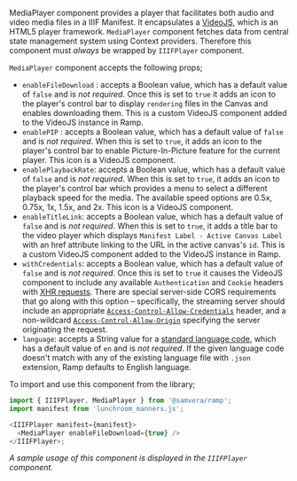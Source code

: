 MediaPlayer component provides a player that facilitates both audio and video media files in a IIIF Manifest. It encapsulates a [VideoJS](https://videojs.com/), which is an HTML5 player framework. `MediaPlayer` component fetches data from central state management system using Context providers. Therefore this component must *always* be wrapped by `IIIFPlayer` component.

`MediaPlayer` component accepts the following props;

- `enableFileDownload` : accepts a Boolean value, which has a default value of `false` and is _not required_. Once this is set to `true` it adds an icon to the player's control bar to display `rendering` files in the Canvas and enables downloading them. This is a custom VideoJS component added to the VideoJS instance in Ramp.
- `enablePIP` : accepts a Boolean value, which has a default value of `false` and is _not required_. When this is set to `true`, it adds an icon to the player's control bar to enable Picture-In-Picture feature for the current player. This icon is a VideoJS component.
- `enablePlaybackRate`: accepts a Boolean value, which has a default value of `false` and is _not required_. When this is set to `true`, it adds an icon to the player's control bar which provides a menu to select a different playback speed for the media. The available speed options are 0.5x, 0.75x, 1x, 1.5x, and 2x. This icon is a VideoJS component.
- `enableTitleLink`: accepts a Boolean value, which has a default value of `false` and is _not required_. When this is set to `true`, it adds a title bar to the video player which displays `Manifest Label - Active Canvas Label` with an href attribute linking to the URL in the active canvas's `id`. This is a custom VideoJS component added to the VideoJS instance in Ramp.
- `withCredentials`: accepts a Boolean value, which has a default value of `false` and is _not required_. Once this is set to `true` it causes the VideoJS component to include any available `Authentication` and `Cookie` headers with [XHR requests](https://developer.mozilla.org/en-US/docs/Web/API/XMLHttpRequest/withCredentials). There are special server-side CORS requirements that go along with this option – specifically, the streaming server should include an appropriate [`Access-Control-Allow-Credentials`](https://developer.mozilla.org/en-US/docs/Web/HTTP/Headers/Access-Control-Allow-Credentials) header, and a non-wildcard [`Access-Control-Allow-Origin`](https://developer.mozilla.org/en-US/docs/Web/HTTP/Headers/Access-Control-Allow-Origin) specifying the server originating the request.
- `language`: accepts a String value for a [standard language code](https://www.iana.org/assignments/language-subtag-registry/language-subtag-registry), which has a default value of `en` and is _not required_. If the given language code doesn't match with any of the existing language file with `.json` extension, Ramp defaults to English language.

To import and use this component from the library;
```js static
import { IIIFPlayer, MediaPlayer } from '@samvera/ramp';
import manifest from 'lunchroom_manners.js';

<IIIFPlayer manifest={manifest}>
  <MediaPlayer enableFileDownload={true} />
</IIIFPlayer>;
```

*A sample usage of this component is displayed in the `IIIFPlayer` component.*
